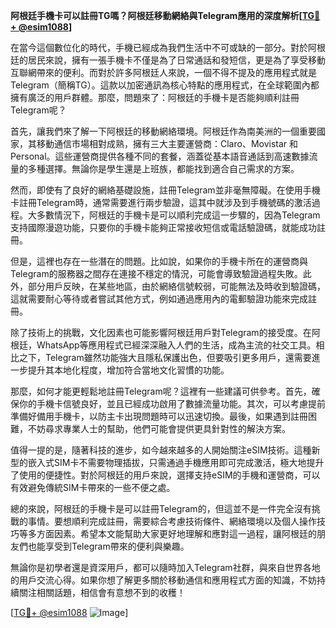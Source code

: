 **阿根廷手機卡可以註冊TG嗎？阿根廷移動網絡與Telegram應用的深度解析[[TG💪+ @esim1088](https://t.me/s/esim1088)]**

在當今這個數位化的時代，手機已經成為我們生活中不可或缺的一部分。對於阿根廷的居民來說，擁有一張手機卡不僅是為了日常通話和發短信，更是為了享受移動互聯網帶來的便利。而對於許多阿根廷人來說，一個不得不提及的應用程式就是Telegram（簡稱TG）。這款以加密通訊為核心特點的應用程式，在全球範圍內都擁有廣泛的用戶群體。那麼，問題來了：阿根廷的手機卡是否能夠順利註冊Telegram呢？

首先，讓我們來了解一下阿根廷的移動網絡環境。阿根廷作為南美洲的一個重要國家，其移動通信市場相對成熟，擁有三大主要運營商：Claro、Movistar 和 Personal。這些運營商提供各種不同的套餐，涵蓋從基本語音通話到高速數據流量的多種選擇。無論你是學生還是上班族，都能找到適合自己需求的方案。

然而，即使有了良好的網絡基礎設施，註冊Telegram並非毫無障礙。在使用手機卡註冊Telegram時，通常需要進行兩步驗證，這其中就涉及到手機號碼的激活過程。大多數情況下，阿根廷的手機卡是可以順利完成這一步驟的，因為Telegram支持國際漫遊功能，只要你的手機卡能夠正常接收短信或電話驗證碼，就能成功註冊。

但是，這裡也存在一些潛在的問題。比如說，如果你的手機卡所在的運營商與Telegram的服務器之間存在連接不穩定的情況，可能會導致驗證過程失敗。此外，部分用戶反映，在某些地區，由於網絡信號較弱，可能無法及時收到驗證碼，這就需要耐心等待或者嘗試其他方式，例如通過應用內的電郵驗證功能來完成註冊。

除了技術上的挑戰，文化因素也可能影響阿根廷用戶對Telegram的接受度。在阿根廷，WhatsApp等應用程式已經深深融入人們的生活，成為主流的社交工具。相比之下，Telegram雖然功能強大且隱私保護出色，但要吸引更多用戶，還需要進一步提升其本地化程度，增加符合當地文化習慣的功能。

那麼，如何才能更輕鬆地註冊Telegram呢？這裡有一些建議可供參考。首先，確保你的手機卡信號良好，並且已經成功啟用了數據流量功能。其次，可以考慮提前準備好備用手機卡，以防主卡出現問題時可以迅速切換。最後，如果遇到註冊困難，不妨尋求專業人士的幫助，他們可能會提供更具針對性的解決方案。

值得一提的是，隨著科技的進步，如今越來越多的人開始關注eSIM技術。這種新型的嵌入式SIM卡不需要物理插拔，只需通過手機應用即可完成激活，極大地提升了使用的便捷性。對於阿根廷的用戶來說，選擇支持eSIM的手機和運營商，可以有效避免傳統SIM卡帶來的一些不便之處。

總的來說，阿根廷的手機卡是可以註冊Telegram的，但這並不是一件完全沒有挑戰的事情。要想順利完成註冊，需要綜合考慮技術條件、網絡環境以及個人操作技巧等多方面因素。希望本文能幫助大家更好地理解和應對這一過程，讓阿根廷的朋友們也能享受到Telegram帶來的便利與樂趣。

無論你是初學者還是資深用戶，都可以隨時加入Telegram社群，與來自世界各地的用戶交流心得。如果你想了解更多關於移動通信和應用程式方面的知識，不妨持續關注相關話題，相信會有意想不到的收穫！

[[TG💪+ @esim1088](https://t.me/s/esim1088) ![Image](https://i.postimg.cc/4NQfJmqS/Snipaste-2025-05-13-00-14-12.png)]